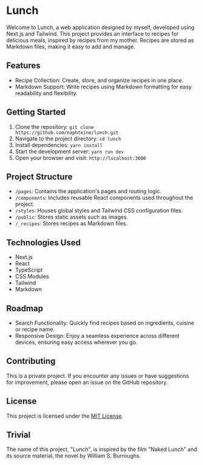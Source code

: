 # Lunch

Welcome to Lunch, a web application designed by myself, developed using Next.js and Tailwind. This project provides an interface to recipes for delicious meals, inspired by recipes from my mother. Recipes are stored as Markdown files, making it easy to add and manage.

## Features

- Recipe Collection: Create, store, and organize recipes in one place.
- Markdown Support: Write recipes using Markdown formatting for easy readability and flexibility.

## Getting Started

1. Clone the repository: `git clone https://github.com/naphteine/lunch.git`
2. Navigate to the project directory: `cd lunch`
3. Install dependencies: `yarn install`
4. Start the development server: `yarn run dev`
5. Open your browser and visit: `http://localhost:3000`

## Project Structure

- `/pages`: Contains the application's pages and routing logic.
- `/components`: Includes reusable React components used throughout the project.
- `/styles`: Houses global styles and Tailwind CSS configuration files.
- `/public`: Stores static assets such as images.
- `/_recipes`: Stores recipes as Markdown files.

## Technologies Used

- Next.js
- React
- TypeScript
- CSS Modules
- Tailwind
- Markdown

## Roadmap

- Search Functionality: Quickly find recipes based on ingredients, cuisine or recipe name.
- Responsive Design: Enjoy a seamless experience across different devices, ensuring easy access wherever you go.

## Contributing

This is a private project. If you encounter any issues or have suggestions for improvement, please open an issue on the GitHub repository.

## License

This project is licensed under the [MIT License](./LICENSE).

## Trivial

The name of this project, "Lunch", is inspired by the film "Naked Lunch" and its source material, the novel by William S. Burroughs.

